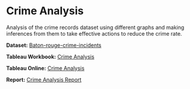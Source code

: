 # Crime Analysis

Analysis of the crime records dataset using different graphs and making inferences from them to take effective actions to reduce the crime rate.

**Dataset:** [Baton-rouge-crime-incidents](https://catalog.data.gov/dataset/baton-rouge-crime-incidents)

**Tableau Workbook:** [Crime Analysis](Crime%20Analysis.twbx)

**Tableau Online:** [Crime Analysis](https://public.tableau.com/app/profile/ram.kumar8493/viz/CrimeAnalysis_16525245061700/CrimeAnalysis?publish=yes)

**Report:** [Crime Analysis Report](Crime%20Analysis%20Report.pdf)